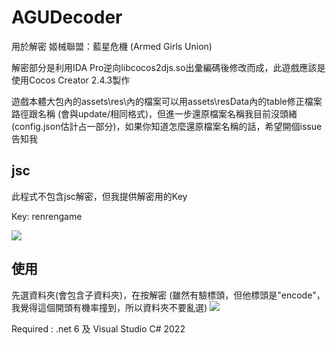 # AGUDecoder
用於解密 姬械聯盟：藍星危機 (Armed Girls Union)

解密部分是利用IDA Pro逆向libcocos2djs.so出彙編碼後修改而成，此遊戲應該是使用Cocos Creator 2.4.3製作

遊戲本體大包內的assets\res\內的檔案可以用assets\resData內的table修正檔案路徑跟名稱 (會與update/相同格式)，但進一步還原檔案名稱我目前沒頭緒 (config.json估計占一部分)，如果你知道怎麼還原檔案名稱的話，希望開個issue告知我

## jsc

此程式不包含jsc解密，但我提供解密用的Key

Key: renrengame

![](https://user-images.githubusercontent.com/33422418/214646726-0a420d6a-9c54-47cd-bb6f-4e77ca0fe205.png)

## 使用
先選資料夾(會包含子資料夾)，在按解密 (雖然有驗標頭，但他標頭是"encode"，我覺得這個開頭有機率撞到，所以資料夾不要亂選)
![](https://user-images.githubusercontent.com/33422418/214648457-ec33384a-d949-4b04-86e1-f89c779711e4.png)

Required : .net 6 及 Visual Studio C# 2022
